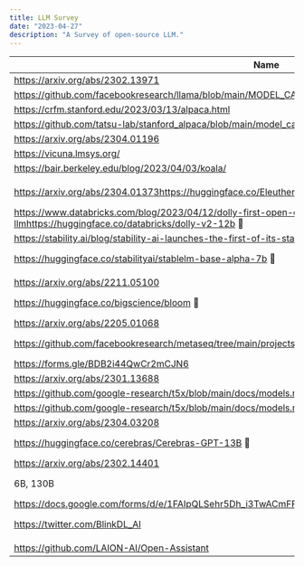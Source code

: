 ```yaml
---
title: LLM Survey
date: "2023-04-27"
description: "A Survey of open-source LLM."
---
```


| Name | Repo | # of Params | Demo | Weight |
| --- | --- | --- | --- | --- |
| https://arxiv.org/abs/2302.13971 
https://github.com/facebookresearch/llama/blob/main/MODEL_CARD.md |  | 7B, 13B, 33B, 65B | - | https://docs.google.com/forms/d/e/1FAIpQLSfqNECQnMkycAp2jP4Z9TFX0cGR4uf7b_fBxjY_OjhJILlKGA/viewform |
| https://crfm.stanford.edu/2023/03/13/alpaca.html  
https://github.com/tatsu-lab/stanford_alpaca/blob/main/model_card.md |  | 7B | https://crfm.stanford.edu/alpaca/ | https://huggingface.co/tatsu-lab/alpaca-7b-wdiff/tree/main 🤗 |
| https://arxiv.org/abs/2304.01196 |  | 7B, 13B, 30B | https://huggingface.co/spaces/project-baize/Baize-7B 🤗 | https://huggingface.co/project-baize 🤗 |
| https://vicuna.lmsys.org/ |  | 7B, 13B | https://chat.lmsys.org/ | https://huggingface.co/lmsys 🤗 |
| https://bair.berkeley.edu/blog/2023/04/03/koala/ |  | 13B | https://koala.lmsys.org/ | https://huggingface.co/young-geng/koala/tree/main 🤗 |
|  |  |  |  |  |
| https://arxiv.org/abs/2304.01373https://huggingface.co/EleutherAI/pythia-70m 🤗 |  | 70M, 160M, 410M, 1B, 3B, 7B, 12B | - | https://huggingface.co/EleutherAI/pythia-70m 🤗 |
| https://www.databricks.com/blog/2023/04/12/dolly-first-open-commercially-viable-instruction-tuned-llmhttps://huggingface.co/databricks/dolly-v2-12b 🤗 |  | 3B, 7B, 12B | https://chat.lmsys.org/ | https://huggingface.co/databricks 🤗 |
| https://stability.ai/blog/stability-ai-launches-the-first-of-its-stablelm-suite-of-language-models
https://huggingface.co/stabilityai/stablelm-base-alpha-7b 🤗 |  | 3B, 7B | https://huggingface.co/spaces/stabilityai/stablelm-tuned-alpha-chat 🤗 | https://huggingface.co/stabilityai/stablelm-base-alpha-7b 🤗 |
|  |  |  |  |  |
| https://arxiv.org/abs/2211.05100
https://huggingface.co/bigscience/bloom 🤗 |  | 1.7B, 3B, 176B | https://huggingface.co/spaces/huggingface/bloom_demo 🤗 | https://huggingface.co/bigscience/bloom 🤗 |
| https://arxiv.org/abs/2205.01068
https://github.com/facebookresearch/metaseq/tree/main/projects/OPT |  | 125M, 350M, 1.3B, 2.7B, 6.7B, 13B, 30B, 66B, 175B | https://alpa.ai/opt | https://github.com/facebookresearch/metaseq/tree/main/projects/OPT
https://forms.gle/BDB2i44QwCr2mCJN6 |
| https://arxiv.org/abs/2301.13688
https://github.com/google-research/t5x/blob/main/docs/models.md#flan-t5-checkpoints |  | 80M, 250M, 780M, 3B, 11B | - | https://huggingface.co/google/flan-t5-small 🤗
https://github.com/google-research/t5x/blob/main/docs/models.md#flan-ul2-checkpoints |
| https://arxiv.org/abs/2304.03208
https://huggingface.co/cerebras/Cerebras-GPT-13B 🤗 |  | 111M, 256M, 590M, 1.3B, 2.7B, 6.7B, 13B | - | https://huggingface.co/cerebras 🤗 |
| https://arxiv.org/abs/2302.14401 |  
 | 6B, 130B | https://chat.lmsys.org/ | https://huggingface.co/THUDM 🤗
https://docs.google.com/forms/d/e/1FAIpQLSehr5Dh_i3TwACmFFi8QEgIVNYGmSPwV0GueIcsUev0NEfUug/viewform |
| https://twitter.com/BlinkDL_AI |  | 170M, 430M, 1.5B, 7B, 14B | https://huggingface.co/spaces/BlinkDL/ChatRWKV-gradio 🤗 | https://huggingface.co/BlinkDL 🤗 |
|  |  |  |  |  |
| https://github.com/LAION-AI/Open-Assistant |  | - | https://open-assistant.io/chat | https://huggingface.co/OpenAssistant 🤗 |